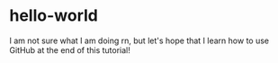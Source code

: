 # hello-world
I am not sure what I am doing rn, but let's hope that I learn how to use GitHub at the end of this tutorial!
